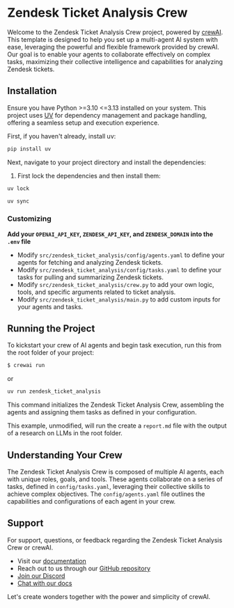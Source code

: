 # Zendesk Ticket Analysis Crew

Welcome to the Zendesk Ticket Analysis Crew project, powered by [crewAI](https://crewai.com). This template is designed to help you set up a multi-agent AI system with ease, leveraging the powerful and flexible framework provided by crewAI. Our goal is to enable your agents to collaborate effectively on complex tasks, maximizing their collective intelligence and capabilities for analyzing Zendesk tickets.

## Installation

Ensure you have Python >=3.10 <=3.13 installed on your system. This project uses [UV](https://docs.astral.sh/uv/) for dependency management and package handling, offering a seamless setup and execution experience.

First, if you haven't already, install uv:

```bash
pip install uv
```

Next, navigate to your project directory and install the dependencies:

1. First lock the dependencies and then install them:

```bash
uv lock
```

```bash
uv sync
```

### Customizing

**Add your `OPENAI_API_KEY`, `ZENDESK_API_KEY`, and `ZENDESK_DOMAIN` into the `.env` file**

- Modify `src/zendesk_ticket_analysis/config/agents.yaml` to define your agents for fetching and analyzing Zendesk tickets.
- Modify `src/zendesk_ticket_analysis/config/tasks.yaml` to define your tasks for pulling and summarizing Zendesk tickets.
- Modify `src/zendesk_ticket_analysis/crew.py` to add your own logic, tools, and specific arguments related to ticket analysis.
- Modify `src/zendesk_ticket_analysis/main.py` to add custom inputs for your agents and tasks.

## Running the Project

To kickstart your crew of AI agents and begin task execution, run this from the root folder of your project:

```bash
$ crewai run
```

or

```bash
uv run zendesk_ticket_analysis
```

This command initializes the Zendesk Ticket Analysis Crew, assembling the agents and assigning them tasks as defined in your configuration.

This example, unmodified, will run the create a `report.md` file with the output of a research on LLMs in the root folder.

## Understanding Your Crew

The Zendesk Ticket Analysis Crew is composed of multiple AI agents, each with unique roles, goals, and tools. These agents collaborate on a series of tasks, defined in `config/tasks.yaml`, leveraging their collective skills to achieve complex objectives. The `config/agents.yaml` file outlines the capabilities and configurations of each agent in your crew.

## Support

For support, questions, or feedback regarding the Zendesk Ticket Analysis Crew or crewAI.

- Visit our [documentation](https://docs.crewai.com)
- Reach out to us through our [GitHub repository](https://github.com/joaomdmoura/crewai)
- [Join our Discord](https://discord.com/invite/X4JWnZnxPb)
- [Chat with our docs](https://chatg.pt/DWjSBZn)

Let's create wonders together with the power and simplicity of crewAI.
